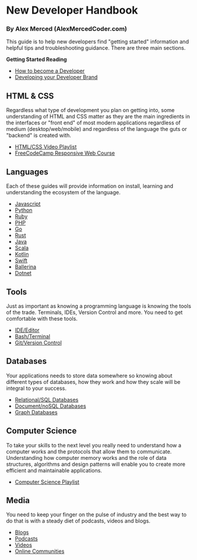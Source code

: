 # New Developer Handbook

### By Alex Merced (AlexMercedCoder.com)

This guide is to help new developers find "getting started" information and helpful tips and troubleshooting guidance. There are three main sections.

**Getting Started Reading**
- [How to become a Developer](https://tuts.alexmercedcoder.com/2022/1/becoming_a_developer_in_2022/)
- [Developing your Developer Brand](https://tuts.alexmercedcoder.com/2020/branding/)

## HTML & CSS

Regardless what type of development you plan on getting into, some understanding of HTML and CSS matter as they are the main ingredients in the interfaces or "front end" of most modern applications regardless of medium (desktop/web/mobile) and regardless of the language the guts or "backend" is created with.

- [HTML/CSS Video Playlist](https://www.youtube.com/playlist?list=PLY6oTPmKnKbbeAFC_F_f6jBKU4Xfu24sX)
- [FreeCodeCamp Responsive Web Course](https://www.freecodecamp.org/learn/responsive-web-design/)

## Languages

Each of these guides will provide information on install, learning and understanding the ecosystem of the language.

- [Javascript](./lang/js.md)
- [Python](./lang/py.md)
- [Ruby](./lang/rb.md)
- [PHP](./lang/php.md)
- [Go](./lang/go.md)
- [Rust](./lang/rust.md)
- [Java](./lang/java.md)
- [Scala](./lang/scala.md)
- [Kotlin](./lang/kotlin.md)
- [Swift](./lang/swift.md)
- [Ballerina](./lang/ballerina.md)
- [Dotnet](./lang/dotnet.md)

## Tools

Just as important as knowing a programming language is knowing the tools  of the trade. Terminals, IDEs, Version Control and more. You need to get comfortable with these tools.

- [IDE/Editor](./tool/edit.md)
- [Bash/Terminal](./tool/term.md)
- [Git/Version Control](./tool/git.md)

## Databases

Your applications needs to store data somewhere so knowing about different types of databases, how they work and how they scale will be integral to your success.

- [Relational/SQL Databases](./db/rel.md)
- [Document/noSQL Databases](./db/doc.md)
- [Graph Databases](./db/graph.md)

## Computer Science

To take your skills to the next level you really need to understand how a computer works and the protocols that allow them to communicate. Understanding how computer memory works and the role of data structures, algorithms and design patterns will enable you to create more efficient and maintainable applications.

- [Computer Science Playlist](https://www.youtube.com/playlist?list=PLY6oTPmKnKbbfwjU1ToZlUWCinxmFqlIp)

## Media

You need to keep your finger on the pulse of industry and the best way to do that is with a steady diet of podcasts, videos and blogs.

- [Blogs](./media/blog.md)
- [Podcasts](./media/pod.md)
- [Videos](./media/vid.md)
- [Online Communities](./media/social.md)